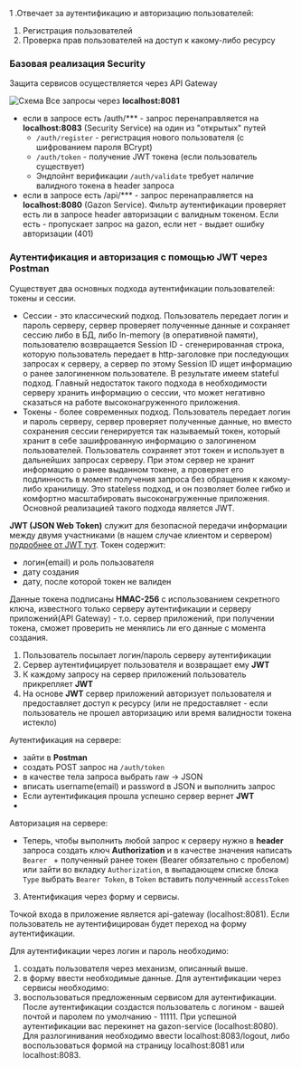1 .Отвечает за аутентификацию и авторизацию пользователей:

1. Регистрация пользователей
2. Проверка прав пользователей на доступ к какому-либо ресурсу

### Базовая реализация Security
Защита сервисов осуществляется через API Gateway

  ![Схема](/Users/jormund/IdeaProjects/p_dp_ecommerce_1/guides/images/JWT_security.png)
Все запросы через **localhost:8081** 
- если в запросе есть /auth/*** - запрос перенаправляется на **localhost:8083** (Security Service) на один из "открытых" путей 
  - `/auth/register` - регистрация нового пользователя (с шифрованием пароля BCrypt)
  - `/auth/token` - получение JWT токена (если пользователь существует)
  - Эндпойнт верификации `/auth/validate` требует наличие валидного токена в header запроса
- если в запросе есть /api/*** - запрос перенаправляется на **localhost:8080** (Gazon Service). Фильтр аутентификации проверяет есть ли в запросе header авторизации с валидным токеном. Если есть - пропускает запрос на gazon, если нет - выдает ошибку авторизации (401)

### Аутентификация и авторизация с помощью JWT через Postman

Существует два основных подхода аутентификации пользователей: токены и сессии.
- Сессии - это классический подход. Пользователь передает логин и пароль серверу, сервер проверяет полученные данные и сохраняет сессию либо в БД, либо In-memory (в оперативной памяти), пользователю возвращается Session ID - сгенерированная строка, которую пользователь передает в http-заголовке при последующих запросах к серверу, а сервер по этому Session ID ищет информацию о ранее залогиненном пользователе. В результате имеем stateful подход. Главный недостаток такого подхода в необходимости серверу хранить информацию о сессии, что может негативно сказаться на работе высоконагруженного приложения.
- Токены - более современных подход. Пользователь передает логин и пароль серверу, сервер проверяет полученные данные, но вместо сохранения сессии генерируется так называемый токен, который хранит в себе зашифрованную информацию о залогиненом пользователей. Пользователь сохраняет этот токен и использует в дальнейших запросах серверу. При этом сервер не хранит информацию о ранее выданном токене, а проверяет его подлинность в момент получения запроса без обращения к какому-либо хранилищу. Это stateless подход, и он позволяет более гибко и комфортно масштабировать высоконагруженные приложения. Основной реализацией такого подхода является JWT.

**JWT (JSON Web Token)** служит для безопасной передачи информации между двумя участниками (в нашем случае клиентом и сервером) [подробнее от JWT тут](https://struchkov.dev/blog/what-is-jwt/). Токен содержит:
- логин(email) и роль пользователя
- дату создания
- дату, после которой токен не валиден

Данные токена подписаны **HMAC-256** с использованием секретного ключа, известного только серверу аутентификации и серверу приложений(API Gateway) - т.о. сервер приложений, при получении токена, сможет проверить не менялись ли его данные с момента создания.
1) Пользователь посылает логин/пароль серверу аутентификации
2) Сервер аутентифицирует пользователя и возвращает ему **JWT**
3) К каждому запросу на сервер приложений пользователь прикрепляет **JWT**
4) На основе **JWT** сервер приложений авторизует пользователя и предоставляет доступ к ресурсу (или не предоставляет - если пользователь не прошел авторизацию или время валидности токена истекло)

Аутентификация на сервере:
- зайти в **Postman**
- создать POST запрос на ```/auth/token```
- в качестве тела запроса выбрать raw -> JSON
- вписать username(email) и password в JSON и выполнить запрос
- Если аутентификация прошла успешно сервер вернет **JWT** 
- 
Авторизация на сервере:
- Теперь, чтобы выполнить любой запрос к серверу нужно в **header** запроса создать ключ **Authorization** и в качестве значения написать ```Bearer ``` + полученный ранее токен (Bearer обязательно с пробелом)
  или зайти во вкладку ```Authorization```, в выпадающем списке блока ```Type``` выбрать ```Bearer Token```, в ```Token``` вставить полученный ```accessToken```


3. Атентификация через форму и сервисы.

Точкой входа в приложение является api-gateway (localhost:8081). Если пользователь не аутентифицирован 
будет переход на форму аутентификации. 

Для аутентификации через логин и пароль необходимо:
1) создать пользователя через механизм, описанный выше.
2) в форму ввести необходимые данные.
Для аутентификации через сервисы необходимо:
1) воспользоваться предложенным сервисом для аутентификации.
После аутентификации создастся пользователь с логином - вашей почтой и паролем по умолчанию - 11111.
При успешной аутентификации вас перекинет на gazon-service (localhost:8080).
Для разлогинивания необходимо ввести localhost:8083/logout, либо воспользоваться формой на страницу localhost:8081 или localhost:8083.



